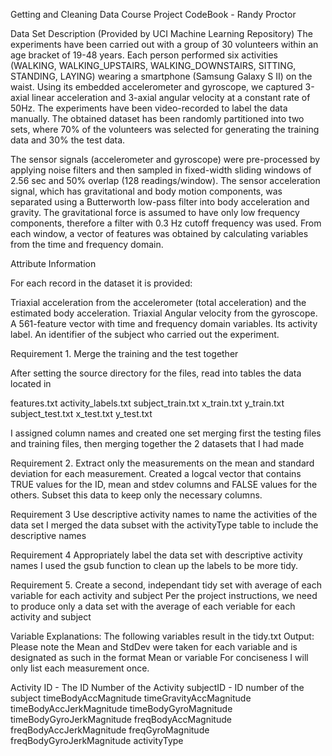 Getting and Cleaning Data Course Project CodeBook - Randy Proctor

Data Set Description (Provided by UCI Machine Learning Repository)
  The experiments have been carried out with a group of 30 volunteers within an age bracket of 19-48 years. Each person performed six activities (WALKING, WALKING_UPSTAIRS, WALKING_DOWNSTAIRS, SITTING, STANDING, LAYING) wearing a smartphone (Samsung Galaxy S II) on the waist. Using its embedded accelerometer and gyroscope, we captured 3-axial linear acceleration and 3-axial angular velocity at a constant rate of 50Hz. The experiments have been video-recorded to label the data manually. The obtained dataset has been randomly partitioned into two sets, where 70% of the volunteers was selected for generating the training data and 30% the test data.

  The sensor signals (accelerometer and gyroscope) were pre-processed by applying noise filters and then sampled in fixed-width sliding windows of 2.56 sec and 50% overlap (128 readings/window). The sensor acceleration signal, which has gravitational and body motion components, was separated using a Butterworth low-pass filter into body acceleration and gravity. The gravitational force is assumed to have only low frequency components, therefore a filter with 0.3 Hz cutoff frequency was used. From each window, a vector of features was obtained by calculating variables from the time and frequency domain.

  Attribute Information

  For each record in the dataset it is provided:

  Triaxial acceleration from the accelerometer (total acceleration) and the estimated body acceleration.
  Triaxial Angular velocity from the gyroscope.
  A 561-feature vector with time and frequency domain variables.
  Its activity label.
  An identifier of the subject who carried out the experiment.
  
Requirement 1. Merge the training and the test together

After setting the source directory for the files, read into tables the data located in

features.txt
activity_labels.txt
subject_train.txt
x_train.txt
y_train.txt
subject_test.txt
x_test.txt
y_test.txt

I assigned column names and created one set merging first the testing files and training files, then merging together the 2 datasets that I had made

Requirement 2. Extract only the measurements on the mean and standard deviation for each measurement.
Created a logcal vector that contains TRUE values for the ID, mean and stdev columns and FALSE values for the others. Subset this data to keep only the necessary columns.

Requirement 3
Use descriptive activity names to name the activities of the data set
I merged the data subset with the activityType table to include the descriptive names

Requirement 4
Appropriately label the data set with descriptive activity names
I used the gsub function to clean up the labels to be more tidy.

Requirement 5.  Create a second, independant tidy set with average of each variable for each activity and subject
Per the project instructions, we need to produce only a data set with the average of each veriable for each activity and subject


Variable Explanations:
The following variables result in the tidy.txt Output:
Please note the Mean and StdDev were taken for each variable and is designated as such in the format <variable>Mean or variable<StdDev>
For conciseness I will only list each measurement once.

Activity ID - The ID Number of the Activity
subjectID - ID number of the subject
timeBodyAccMagnitude
timeGravityAccMagnitude
timeBodyAccJerkMagnitude
timeBodyGyroMagnitude
timeBodyGyroJerkMagnitude
freqBodyAccMagnitude
freqBodyAccJerkMagnitude
freqGyroMagnitude
freqBodyGyroJerkMagnitude
activityType
